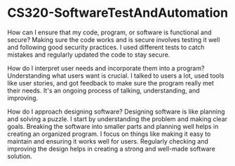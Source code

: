 # CS320-SoftwareTestAndAutomation
How can I ensure that my code, program, or software is functional and secure?
Making sure the code works and is secure involves testing it well and following good security practices. I used different tests to catch mistakes and regularly updated the code to stay secure.

How do I interpret user needs and incorporate them into a program?
Understanding what users want is crucial. I talked to users a lot, used tools like user stories, and got feedback to make sure the program really met their needs. It's an ongoing process of talking, understanding, and improving.

How do I approach designing software?
Designing software is like planning and solving a puzzle. I start by understanding the problem and making clear goals. Breaking the software into smaller parts and planning well helps in creating an organized program. I focus on things like making it easy to maintain and ensuring it works well for users. Regularly checking and improving the design helps in creating a strong and well-made software solution.
